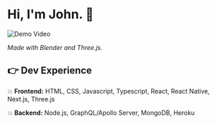 # Hi, I'm John. 👋

![Demo Video](rf_demo2_gif.gif)

<i>Made with Blender and Three.js.</i>

## :point_right: Dev Experience
:boom: **Frontend:** HTML, CSS, Javascript, Typescript, React, React Native, Next.js, Three.js

:boom: **Backend:** Node.js, GraphQL/Apollo Server, MongoDB, Heroku

